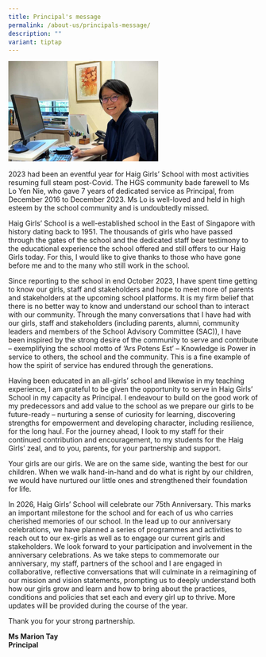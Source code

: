 ```yaml
---
title: Principal's message
permalink: /about-us/principals-message/
description: ""
variant: tiptap
---
```

<p></p>
<div class="isomer-image-wrapper">
<img style="width: 60%;" height="auto" width="100%" alt="" src="/images/Ms_Marion_Tay.jpg">
</div>
<p>2023 had been an eventful year for Haig Girls’ School with most activities
resuming full steam post-Covid. The HGS community bade farewell to Ms Lo
Yen Nie, who gave 7 years of dedicated service as Principal, from December
2016 to December 2023. Ms Lo is well-loved and held in high esteem by the
school community and is undoubtedly missed.</p>
<p>Haig Girls’ School is a well-established school in the East of Singapore
with history dating back to 1951. The thousands of girls who have passed
through the gates of the school and the dedicated staff bear testimony
to the educational experience the school offered and still offers to our
Haig Girls today. For this, I would like to give thanks to those who have
gone before me and to the many who still work in the school.</p>
<p>Since reporting to the school in end October 2023, I have spent time getting
to know our girls, staff and stakeholders and hope to meet more of parents
and stakeholders at the upcoming school platforms. It is my firm belief
that there is no better way to know and understand our school than to interact
with our community. Through the many conversations that I have had with
our girls, staff and stakeholders (including parents, alumni, community
leaders and members of the School Advisory Committee (SAC)), I have been
inspired by the strong desire of the community to serve and contribute
– exemplifying the school motto of ‘Ars Potens Est’ – Knowledge is Power
in service to others, the school and the community. This is a fine example
of how the spirit of service has endured through the generations.</p>
<p>Having been educated in an all-girls’ school and likewise in my teaching
experience, I am grateful to be given the opportunity to serve in Haig
Girls’ School in my capacity as Principal. I endeavour to build on the
good work of my predecessors and add value to the school as we prepare
our girls to be future-ready – nurturing a sense of curiosity for learning,
discovering strengths for empowerment and developing character, including
resilience, for the long haul. For the journey ahead, I look to my staff
for their continued contribution and encouragement, to my students for
the Haig Girls’ zeal, and to you, parents, for your partnership and support.</p>
<p>Your girls are our girls. We are on the same side, wanting the best for
our children. When we walk hand-in-hand and do what is right by our children,
we would have nurtured our little ones and strengthened their foundation
for life.</p>
<p>In 2026, Haig Girls’ School will celebrate our 75th Anniversary. This
marks an important milestone for the school and for each of us who carries
cherished memories of our school. In the lead up to our anniversary celebrations,
we have planned a series of programmes and activities to reach out to our
ex-girls as well as to engage our current girls and stakeholders. We look
forward to your participation and involvement in the anniversary celebrations.
As we take steps to commemorate our anniversary, my staff, partners of
the school and I are engaged in collaborative, reflective conversations
that will culminate in a reimagining of our mission and vision statements,
prompting us to deeply understand both how our girls grow and learn and
how to bring about the practices, conditions and policies that set each
and every girl up to thrive. More updates will be provided during the course
of the year.</p>
<p>Thank you for your strong partnership.</p>
<p><strong>Ms Marion Tay<br>Principal</strong>
</p>